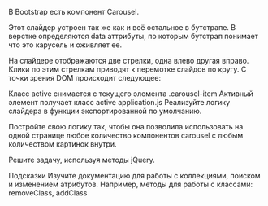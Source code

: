В Bootstrap есть компонент Carousel.

Этот слайдер устроен так же как и всё остальное в бутстрапе. В верстке определяются data аттрибуты, по которым бутстрап понимает что это карусель и оживляет ее.

На слайдере отображаются две стрелки, одна влево другая вправо. Клики по этим стрелкам приводят к перемотке слайдов по кругу. С точки зрения DOM происходит следующее:

Класс active снимается с текущего элемента .carousel-item
Активный элемент получает класс active
application.js
Реализуйте логику слайдера в функции экспортированной по умолчанию.

Постройте свою логику так, чтобы она позволила использовать на одной странице любое количество компонентов carousel с любым количеством картинок внутри.

Решите задачу, используя методы jQuery.

Подсказки
Изучите документацию для работы с коллекциями, поиском и изменением атрибутов. Например, методы для работы с классами: removeClass, addClass